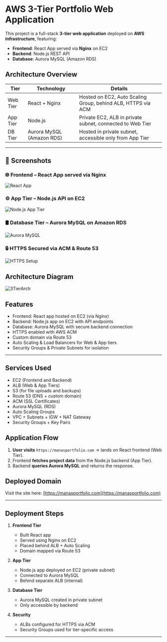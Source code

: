  # AWS 3-Tier Portfolio Web Application

This project is a full-stack **3-tier web application** deployed on **AWS infrastructure**, featuring:

- **Frontend**: React App served via **Nginx** on EC2
- **Backend**: Node.js REST API
- **Database**: Aurora MySQL (Amazon RDS)
  
## Architecture Overview

 | Tier      | Technology                 | Details                                                           |
|-----------|----------------------------|-------------------------------------------------------------------|
| Web Tier  | React + Nginx              | Hosted on EC2, Auto Scaling Group, behind ALB, HTTPS via ACM      |
| App Tier  | Node.js                    | Private EC2, ALB in private subnet, connected to Web Tier         |
| DB Tier   | Aurora MySQL (Amazon RDS)  | Hosted in private subnet, accessible only from App Tier           |

---

## 📸 Screenshots

### 🌐 Frontend – React App served via Nginx
![React App](screenshots/react-app.png)

### ⚙️ App Tier – Node.js API on EC2
![Node.js App Tier](screenshots/node-api.png)

### 🛢️ Database Tier – Aurora MySQL on Amazon RDS
![Aurora MySQL](screenshots/aurora-db.png)

### 🔒 HTTPS Secured via ACM & Route 53
![HTTPS Setup](screenshots/https-secure.png)

 
## Architecture Diagram

![3TierArch](https://github.com/user-attachments/assets/1d727dfe-06ab-4c0f-b164-9c4013dc056a)



##  Features

-  Frontend: React app hosted on EC2 (via Nginx)
-  Backend: Node.js app on EC2 with API endpoints
-  Database: Aurora MySQL with secure backend connection
-  HTTPS enabled with AWS ACM
-  Custom domain via Route 53
-  Auto Scaling & Load Balancers for Web & App tiers
-  Security Groups & Private Subnets for isolation

---

## Services Used

 - EC2 (Frontend and Backend)
- ALB (Web & App Tiers)
- S3 (for file uploads and backups)
- Route 53 (DNS + custom domain)
- ACM (SSL Certificates)
- Aurora MySQL (RDS)
- Auto Scaling Groups
- VPC + Subnets + IGW + NAT Gateway
- Security Groups + Key Pairs

## Application Flow

1. **User visits** `https://manasportfolio.com` → lands on React frontend (Web Tier).
2. Frontend **fetches project data** from the Node.js backend (App Tier).
3. Backend **queries Aurora MySQL** and returns the response.
##  Deployed Domain

Visit the site here: [https://manasportfolio.com](https://manasportfolio.com)

---

##  Deployment Steps 

1. **Frontend Tier**
   - Built React app
   - Served using Nginx on EC2
   - Placed behind ALB + Auto Scaling
   - Domain mapped via Route 53

2. **App Tier**
   - Node.js app deployed on EC2 (private subnet)
   - Connected to Aurora MySQL
   - Behind separate ALB (internal)

3. **Database Tier**
   - Aurora MySQL created in private subnet
   - Only accessible by backend

4. **Security**
   - ALBs configured for HTTPS via ACM
   - Security Groups used for tier-specific access

---

